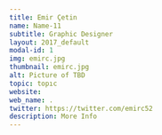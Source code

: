 ```yaml
---
title: Emir Çetin
name: Name-11
subtitle: Graphic Designer
layout: 2017_default
modal-id: 1
img: emirc.jpg
thumbnail: emirc.jpg
alt: Picture of TBD
topic: topıc
website:
web_name: . 
twitter: https://twitter.com/emirc52
description: More Info
---
```

